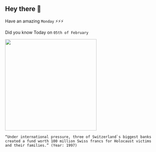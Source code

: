 ## Hey there 👋
Have an amazing `Monday` ⚡⚡⚡

Did you know Today on `05th of February`
 
 [<img src="https://upload.wikimedia.org/wikipedia/commons/5/57/Suisse_2005_Berne_banque_nationale.jpg" width="300" />](http://edition.cnn.com/WORLD/9702/05/briefs/swiss.nazi.html?_s=PM:WORLD) 
 ```
“Under international pressure, three of Switzerland`s biggest banks created a fund worth 100 million Swiss francs for Holocaust victims and their families.” (Year: 1997)
```

